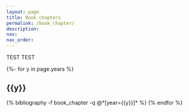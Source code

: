 ```yaml
---
layout: page
title: Book chapters
permalink: /book_chapter/
description:
nav: 
nav_order:
---
```



<!-- _pages/book_chapter.md -->

TEST TEST



<div id="publicationList" class="publications">
 
{%- for y in page.years %}
  <h2 class="year">{{y}}</h2>
  {% bibliography -f book_chapter -q @*[year={{y}}]* %}
{% endfor %}

</div>